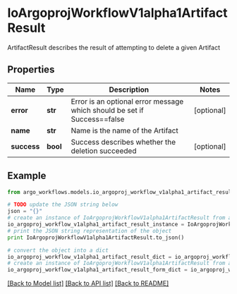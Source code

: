 # IoArgoprojWorkflowV1alpha1ArtifactResult

ArtifactResult describes the result of attempting to delete a given Artifact

## Properties

Name | Type | Description | Notes
------------ | ------------- | ------------- | -------------
**error** | **str** | Error is an optional error message which should be set if Success&#x3D;&#x3D;false | [optional] 
**name** | **str** | Name is the name of the Artifact | 
**success** | **bool** | Success describes whether the deletion succeeded | [optional] 

## Example

```python
from argo_workflows.models.io_argoproj_workflow_v1alpha1_artifact_result import IoArgoprojWorkflowV1alpha1ArtifactResult

# TODO update the JSON string below
json = "{}"
# create an instance of IoArgoprojWorkflowV1alpha1ArtifactResult from a JSON string
io_argoproj_workflow_v1alpha1_artifact_result_instance = IoArgoprojWorkflowV1alpha1ArtifactResult.from_json(json)
# print the JSON string representation of the object
print IoArgoprojWorkflowV1alpha1ArtifactResult.to_json()

# convert the object into a dict
io_argoproj_workflow_v1alpha1_artifact_result_dict = io_argoproj_workflow_v1alpha1_artifact_result_instance.to_dict()
# create an instance of IoArgoprojWorkflowV1alpha1ArtifactResult from a dict
io_argoproj_workflow_v1alpha1_artifact_result_form_dict = io_argoproj_workflow_v1alpha1_artifact_result.from_dict(io_argoproj_workflow_v1alpha1_artifact_result_dict)
```
[[Back to Model list]](../README.md#documentation-for-models) [[Back to API list]](../README.md#documentation-for-api-endpoints) [[Back to README]](../README.md)



